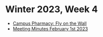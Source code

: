 # Winter 2023, Week 4

- [Campus Pharmacy: Fly on the Wall](./campus-pharmacy-fly-on-the-wall.md)
- [Meeting Minutes February 1st 2023](./meeting-minutes-02-01-2023.md)
